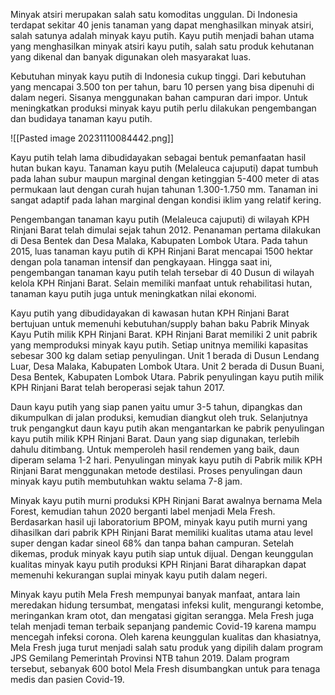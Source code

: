 Minyak atsiri merupakan salah satu komoditas unggulan. Di Indonesia terdapat sekitar 40 jenis tanaman yang dapat menghasilkan minyak atsiri, salah satunya adalah minyak kayu putih. Kayu putih menjadi bahan utama yang menghasilkan minyak atsiri kayu putih, salah satu produk kehutanan yang dikenal dan banyak digunakan oleh masyarakat luas. 

Kebutuhan minyak kayu putih di Indonesia cukup tinggi. Dari kebutuhan yang mencapai 3.500 ton per tahun, baru 10 persen yang bisa dipenuhi di dalam negeri. Sisanya menggunakan bahan campuran dari impor. Untuk meningkatkan produksi minyak kayu putih perlu dilakukan pengembangan dan budidaya tanaman kayu putih.

![[Pasted image 20231110084442.png]]

Kayu putih telah lama dibudidayakan sebagai bentuk pemanfaatan hasil hutan bukan kayu. Tanaman kayu putih (Melaleuca cajuputi) dapat tumbuh pada lahan subur maupun marginal dengan ketinggian 5-400 meter di atas permukaan laut dengan curah hujan tahunan 1.300-1.750 mm. Tanaman ini sangat adaptif pada lahan marginal dengan kondisi iklim yang relatif kering.

Pengembangan tanaman kayu putih (Melaleuca cajuputi) di wilayah KPH Rinjani Barat telah dimulai sejak tahun 2012. Penanaman pertama dilakukan di Desa Bentek dan Desa Malaka, Kabupaten Lombok Utara. Pada tahun 2015, luas tanaman kayu putih di KPH Rinjani Barat mencapai 1500 hektar dengan pola tanaman intensif dan pengkayaan. Hingga saat ini, pengembangan tanaman kayu putih telah tersebar di 40 Dusun di wilayah kelola KPH Rinjani Barat. Selain memiliki manfaat untuk rehabilitasi hutan, tanaman kayu putih juga untuk meningkatkan nilai ekonomi. 

Kayu putih yang dibudidayakan di kawasan hutan KPH Rinjani Barat bertujuan untuk memenuhi kebutuhan/supply bahan baku Pabrik Minyak Kayu Putih milik KPH Rinjani Barat. KPH Rinjani Barat memiliki 2 unit pabrik yang memproduksi minyak kayu putih. Setiap unitnya memiliki kapasitas sebesar 300 kg dalam setiap penyulingan. Unit 1 berada di Dusun Lendang Luar, Desa Malaka, Kabupaten Lombok Utara. Unit 2 berada di Dusun Buani, Desa Bentek, Kabupaten Lombok Utara. Pabrik penyulingan kayu putih milik KPH Rinjani Barat telah beroperasi sejak tahun 2017.

Daun kayu putih yang siap panen yaitu umur 3-5 tahun, dipangkas dan dikumpulkan di jalan produksi, kemudian diangkut oleh truk. Selanjutnya truk pengangkut daun kayu putih akan mengantarkan ke pabrik penyulingan kayu putih milik KPH Rinjani Barat. Daun yang siap digunakan, terlebih dahulu ditimbang. Untuk memperoleh hasil rendemen yang baik, daun diperam selama 1-2 hari. Penyulingan minyak kayu putih di Pabrik milik KPH Rinjani Barat menggunakan metode destilasi. Proses penyulingan daun minyak kayu putih membutuhkan waktu selama 7-8 jam. 

Minyak kayu putih murni produksi KPH Rinjani Barat awalnya bernama Mela Forest, kemudian tahun 2020 berganti label menjadi Mela Fresh. Berdasarkan hasil uji laboratorium BPOM, minyak kayu putih murni yang dihasilkan dari pabrik KPH Rinjani Barat memiliki kualitas utama atau level super dengan kadar sineol 68% dan tanpa bahan campuran. Setelah dikemas, produk minyak kayu putih siap untuk dijual. Dengan keunggulan kualitas minyak kayu putih produksi KPH Rinjani Barat diharapkan dapat memenuhi kekurangan suplai minyak kayu putih dalam negeri.

Minyak kayu putih Mela Fresh mempunyai banyak manfaat, antara lain meredakan hidung tersumbat, mengatasi infeksi kulit, mengurangi ketombe, meringankan kram otot, dan mengatasi gigitan serangga. Mela Fresh juga telah menjadi teman terbaik sepanjang pandemic Covid-19 karena mampu mencegah infeksi corona. Oleh karena keunggulan kualitas dan khasiatnya, Mela Fresh juga turut menjadi salah satu produk yang dipilih dalam program JPS Gemilang Pemerintah Provinsi NTB tahun 2019. Dalam program tersebut, sebanyak 600 botol Mela Fresh disumbangkan untuk para tenaga medis dan pasien Covid-19.